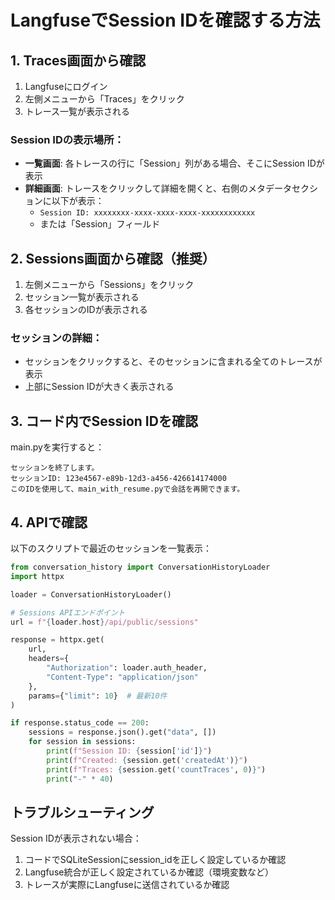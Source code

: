 # LangfuseでSession IDを確認する方法

## 1. Traces画面から確認

1. Langfuseにログイン
2. 左側メニューから「Traces」をクリック
3. トレース一覧が表示される

### Session IDの表示場所：

- **一覧画面**: 各トレースの行に「Session」列がある場合、そこにSession IDが表示
- **詳細画面**: トレースをクリックして詳細を開くと、右側のメタデータセクションに以下が表示：
  - `Session ID: xxxxxxxx-xxxx-xxxx-xxxx-xxxxxxxxxxxx`
  - または「Session」フィールド

## 2. Sessions画面から確認（推奨）

1. 左側メニューから「Sessions」をクリック
2. セッション一覧が表示される
3. 各セッションのIDが表示される

### セッションの詳細：
- セッションをクリックすると、そのセッションに含まれる全てのトレースが表示
- 上部にSession IDが大きく表示される

## 3. コード内でSession IDを確認

main.pyを実行すると：
```
セッションを終了します。
セッションID: 123e4567-e89b-12d3-a456-426614174000
このIDを使用して、main_with_resume.pyで会話を再開できます。
```

## 4. APIで確認

以下のスクリプトで最近のセッションを一覧表示：

```python
from conversation_history import ConversationHistoryLoader
import httpx

loader = ConversationHistoryLoader()

# Sessions APIエンドポイント
url = f"{loader.host}/api/public/sessions"

response = httpx.get(
    url,
    headers={
        "Authorization": loader.auth_header,
        "Content-Type": "application/json"
    },
    params={"limit": 10}  # 最新10件
)

if response.status_code == 200:
    sessions = response.json().get("data", [])
    for session in sessions:
        print(f"Session ID: {session['id']}")
        print(f"Created: {session.get('createdAt')}")
        print(f"Traces: {session.get('countTraces', 0)}")
        print("-" * 40)
```

## トラブルシューティング

Session IDが表示されない場合：
1. コードでSQLiteSessionにsession_idを正しく設定しているか確認
2. Langfuse統合が正しく設定されているか確認（環境変数など）
3. トレースが実際にLangfuseに送信されているか確認